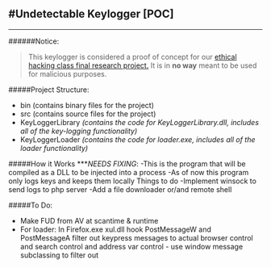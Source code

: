 #Undetectable Keylogger [POC]
---
---
######Notice:
>This keylogger is considered a proof of concept for our [ethical hacking class final research project.](http://web.eng.fiu.edu/~aperezpo/EEL4789/index.htm)
>It is in **no way** meant to be used for malicious purposes.



#####Project Structure:
* bin (contains binary files for the project)
* src (contains source files for the project)
 * KeyLoggerLibrary *(contains the code for KeyLoggerLibrary.dll, includes all of the key-logging functionality)*
 * KeyLoggerLoader	*(contains the code for loader.exe, includes all of the loader functionality)*
						
#####How it Works ****NEEDS FIXING*:
-This is the program that will be compiled as a DLL to be injected into a process
-As of now this program only logs keys and keeps them locally
 Things to do
-Implement winsock to send logs to php server
-Add a file downloader or/and remote shell

#####To Do:
- Make FUD from AV at scantime & runtime
- For loader:
	In Firefox.exe xul.dll hook PostMessageW and PostMessageA
	filter out keypress messages to actual browser control and search control and address var control
		- use window message subclassing to filter out
